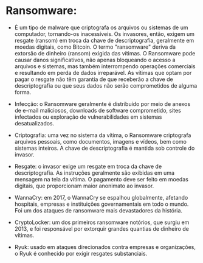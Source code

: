 # Ransomware: 

- È um tipo de malware que criptografa os arquivos ou sistemas de um computador, tornando-os inacessíveis. Os invasores, então, exigem um resgate (ransom) em troca da chave de descriptografia, geralmente em moedas digitais, como Bitcoin. O termo "ransomware" deriva da extorsão de dinheiro (ransom) exigida das vítimas. O Ransomware pode causar danos significativos, não apenas bloqueando o acesso a arquivos e sistemas, mas também interrompendo operações comerciais e resultando em perda de dados irreparável. As vítimas que optam por pagar o resgate não têm garantia de que receberão a chave de descriptografia ou que seus dados não serão comprometidos de alguma forma.

- Infecção: o Ransomware geralmente é distribuído por meio de anexos de e-mail maliciosos, downloads de software comprometido, sites infectados ou exploração de vulnerabilidades em sistemas desatualizados.

- Criptografia: uma vez no sistema da vítima, o Ransomware criptografa arquivos pessoais, como documentos, imagens e vídeos, bem como sistemas inteiros. A chave de descriptografia é mantida sob controle do invasor.

- Resgate: o invasor exige um resgate em troca da chave de descriptografia. As instruções geralmente são exibidas em uma mensagem na tela da vítima. O pagamento deve ser feito em moedas digitais, que proporcionam maior anonimato ao invasor.

- WannaCry: em 2017, o WannaCry se espalhou globalmente, afetando hospitais, empresas e instituições governamentais em todo o mundo. Foi um dos ataques de ransomware mais devastadores da história.

- CryptoLocker: um dos primeiros ransomware notórios, que surgiu em 2013, e foi responsável por extorquir grandes quantias de dinheiro de vítimas.

- Ryuk: usado em ataques direcionados contra empresas e organizações, o Ryuk é conhecido por exigir resgates substanciais.